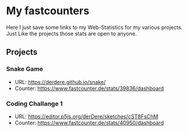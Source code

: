 # My fastcounters

Here I just save some links to my Web-Statistics for my various projects. Just Like the projects those stats are open to anyone.

## Projects

### Snake Game
   * URL: https://derdere.github.io/snake/
   * Counter: https://www.fastcounter.de/stats/39836/dashboard

### Coding Challange 1
   * URL: https://editor.p5js.org/derDere/sketches/cST8FsChM
   * Counter: https://www.fastcounter.de/stats/40950/dashboard
